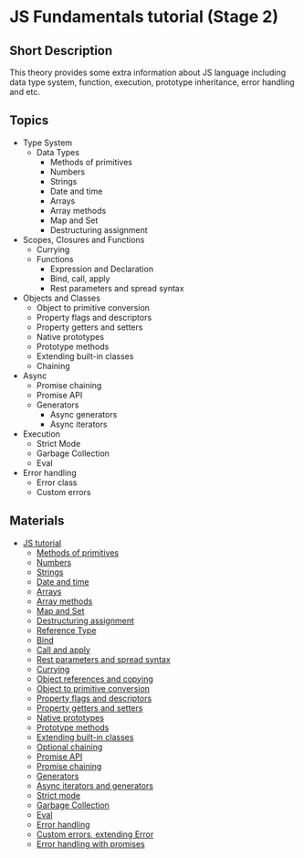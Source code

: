 # JS Fundamentals tutorial (Stage 2)

## Short Description

This theory provides some extra information about JS language including data type system,
function, execution, prototype inheritance, error handling and etc.

## Topics

* Type System
  * Data Types
    * Methods of primitives
    * Numbers
    * Strings
    * Date and time
    * Arrays
    * Array methods
    * Map and Set
    * Destructuring assignment
* Scopes, Closures and Functions
  * Currying
  * Functions
    * Expression and Declaration
    * Bind, call, apply
    * Rest parameters and spread syntax
* Objects and Classes
  * Object to primitive conversion
  * Property flags and descriptors
  * Property getters and setters
  * Native prototypes
  * Prototype methods
  * Extending built-in classes
  * Chaining
* Async
  * Promise chaining
  * Promise API
  * Generators
    * Async generators
    * Async iterators
* Execution
  * Strict Mode
  * Garbage Collection
  * Eval
* Error handling
  * Error class
  * Custom errors

## Materials

* [JS tutorial](https://javascript.info/)
  * [Methods of primitives](https://javascript.info/primitives-methods)
  * [Numbers](https://javascript.info/number)
  * [Strings](https://javascript.info/string)
  * [Date and time](https://javascript.info/date)
  * [Arrays](https://javascript.info/array)
  * [Array methods](https://javascript.info/array-methods)
  * [Map and Set](https://javascript.info/map-set)
  * [Destructuring assignment](https://javascript.info/destructuring-assignment)
  * [Reference Type](https://javascript.info/reference-type)
  * [Bind](https://javascript.info/bind)
  * [Call and apply](https://javascript.info/call-apply-decorators)
  * [Rest parameters and spread syntax](https://javascript.info/rest-parameters-spread)
  * [Currying](https://javascript.info/currying-partials)
  * [Object references and copying](https://javascript.info/object-copy)
  * [Object to primitive conversion](https://javascript.info/object-toprimitive)
  * [Property flags and descriptors](https://javascript.info/property-descriptors)
  * [Property getters and setters](https://javascript.info/property-accessors)
  * [Native prototypes](https://javascript.info/native-prototypes)
  * [Prototype methods](https://javascript.info/prototype-methods)
  * [Extending built-in classes](https://javascript.info/extend-natives)
  * [Optional chaining](https://javascript.info/optional-chaining)
  * [Promise API](https://javascript.info/promise-api)
  * [Promise chaining](https://javascript.info/promise-chaining)
  * [Generators](https://javascript.info/generators)
  * [Async iterators and generators](https://javascript.info/async-iterators-generators)
  * [Strict mode](https://javascript.info/strict-mode)
  * [Garbage Collection](https://javascript.info/garbage-collection)
  * [Eval](https://javascript.info/eval)
  * [Error handling](https://javascript.info/try-catch)
  * [Custom errors, extending Error](https://javascript.info/custom-errors)
  * [Error handling with promises](https://javascript.info/promise-error-handling)
